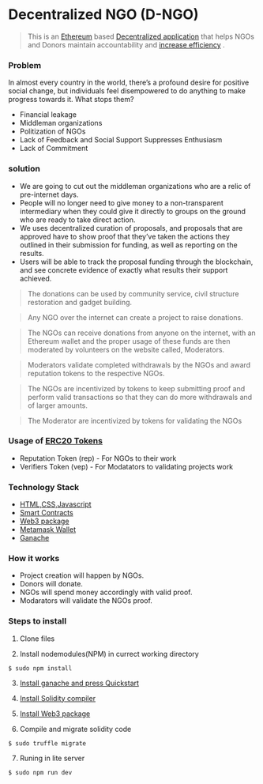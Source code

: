 # Decentralized NGO (D-NGO) 
> This is an [Ethereum](https://ethereum.org/en/) based [Decentralized application](https://blockchainhub.net/decentralized-applications-dapps/) that helps NGOs and Donors maintain accountability and [increase efficiency](index.png) .

### Problem
In almost every country in the world, there’s a profound desire for positive social change, but individuals feel disempowered to do anything to make progress towards it. What stops them?
* Financial leakage
* Middleman organizations
* Politization of NGOs
* Lack of Feedback and Social Support Suppresses Enthusiasm
* Lack of Commitment

### solution
* We are going to cut out the middleman organizations who are a relic of pre-internet days.
* People will no longer need to give money to a non-transparent intermediary when they could give it directly to groups on the ground who are ready to take direct action.
* We uses decentralized curation of proposals, and proposals that are approved have to show proof that they’ve taken the actions they outlined in their submission for funding, as well as reporting on the results. 
* Users will be able to track the proposal funding through the blockchain, and see concrete evidence of exactly what results their support achieved.



 > The donations can be used by community service, civil structure restoration and gadget building. 
 
 > Any NGO over the internet can create a project to raise donations.
 
 > The NGOs can receive donations from anyone on the internet, with an Ethereum wallet and the proper usage of
   these funds are then moderated by volunteers on the website called, Moderators.
   
 > Moderators validate completed withdrawals by the NGOs and award reputation tokens to the respective NGOs.
 
 > The NGOs are incentivized by tokens to keep submitting proof and perform valid transactions so that 
   they can do more withdrawals and of larger amounts.
   
 > The Moderator are incentivized by tokens for validating the NGOs



### Usage of [ERC20 Tokens](https://cointelegraph.com/explained/erc-20-tokens-explained)
   - Reputation Token (rep) - For NGOs to their work
   - Verifiers Token (vep)  - For Modatators to validating projects work
   
### Technology Stack
   - [HTML,CSS,Javascript](https://www.w3.org/standards/webdesign/htmlcss.html)
   - [Smart Contracts](https://www.ibm.com/blogs/blockchain/2018/07/what-are-smart-contracts-on-blockchain/)
   - [Web3 package](https://github.com/ethereum/web3.js/)
   - [Metamask Wallet](https://medium.com/@seanschoi/what-is-metamask-really-what-is-it-7bc1bf48c75)
   - [Ganache](https://www.trufflesuite.com/docs/ganache/quickstart)



### How it works
 - Project creation will happen by NGOs.
 - Donors will donate.  
 - NGOs will spend money accordingly with valid proof.
 - Modarators will validate the NGOs proof.
 
 ### Steps to install 
 1. Clone files
 
 2. Install nodemodules(NPM) in currect working directory
 
 ```shell
 $ sudo npm install
 ```
 
 3. [Install ganache and press Quickstart](https://youtu.be/3PBR4r9aKSg)
 
 4. [Install Solidity compiler](https://solidity.readthedocs.io/en/v0.5.3/installing-solidity.html)
 
 5. [Install Web3 package](https://www.npmjs.com/package/web3)
 
 6. Compile and migrate solidity code
 
 ```shell
 $ sudo truffle migrate
 ```
 7. Runing in lite server
 
 ```shell
 $ sudo npm run dev
 ```




